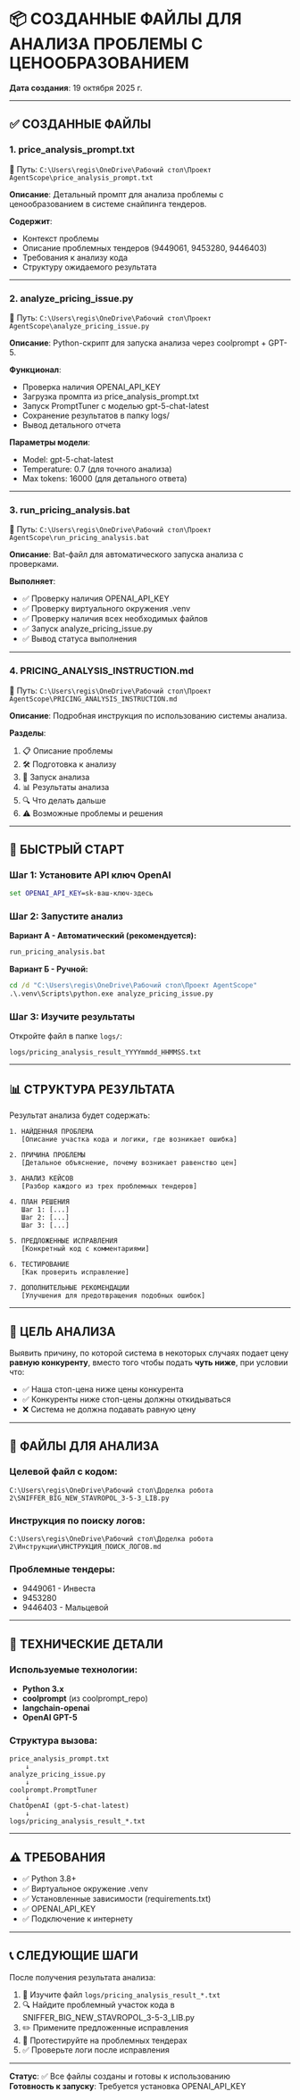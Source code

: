 # 📦 СОЗДАННЫЕ ФАЙЛЫ ДЛЯ АНАЛИЗА ПРОБЛЕМЫ С ЦЕНООБРАЗОВАНИЕМ

**Дата создания**: 19 октября 2025 г.

---

## ✅ СОЗДАННЫЕ ФАЙЛЫ

### 1. **price_analysis_prompt.txt**
📍 Путь: `C:\Users\regis\OneDrive\Рабочий стол\Проект AgentScope\price_analysis_prompt.txt`

**Описание**: Детальный промпт для анализа проблемы с ценообразованием в системе снайпинга тендеров.

**Содержит**:
- Контекст проблемы
- Описание проблемных тендеров (9449061, 9453280, 9446403)
- Требования к анализу кода
- Структуру ожидаемого результата

---

### 2. **analyze_pricing_issue.py**
📍 Путь: `C:\Users\regis\OneDrive\Рабочий стол\Проект AgentScope\analyze_pricing_issue.py`

**Описание**: Python-скрипт для запуска анализа через coolprompt + GPT-5.

**Функционал**:
- Проверка наличия OPENAI_API_KEY
- Загрузка промпта из price_analysis_prompt.txt
- Запуск PromptTuner с моделью gpt-5-chat-latest
- Сохранение результатов в папку logs/
- Вывод детального отчета

**Параметры модели**:
- Model: gpt-5-chat-latest
- Temperature: 0.7 (для точного анализа)
- Max tokens: 16000 (для детального ответа)

---

### 3. **run_pricing_analysis.bat**
📍 Путь: `C:\Users\regis\OneDrive\Рабочий стол\Проект AgentScope\run_pricing_analysis.bat`

**Описание**: Bat-файл для автоматического запуска анализа с проверками.

**Выполняет**:
- ✅ Проверку наличия OPENAI_API_KEY
- ✅ Проверку виртуального окружения .venv
- ✅ Проверку наличия всех необходимых файлов
- ✅ Запуск analyze_pricing_issue.py
- ✅ Вывод статуса выполнения

---

### 4. **PRICING_ANALYSIS_INSTRUCTION.md**
📍 Путь: `C:\Users\regis\OneDrive\Рабочий стол\Проект AgentScope\PRICING_ANALYSIS_INSTRUCTION.md`

**Описание**: Подробная инструкция по использованию системы анализа.

**Разделы**:
1. 📋 Описание проблемы
2. 🛠️ Подготовка к анализу
3. 🚀 Запуск анализа
4. 📊 Результаты анализа
5. 🔍 Что делать дальше
6. ⚠️ Возможные проблемы и решения

---

## 🚀 БЫСТРЫЙ СТАРТ

### Шаг 1: Установите API ключ OpenAI

```cmd
set OPENAI_API_KEY=sk-ваш-ключ-здесь
```

### Шаг 2: Запустите анализ

**Вариант А - Автоматический (рекомендуется):**
```cmd
run_pricing_analysis.bat
```

**Вариант Б - Ручной:**
```cmd
cd /d "C:\Users\regis\OneDrive\Рабочий стол\Проект AgentScope"
.\.venv\Scripts\python.exe analyze_pricing_issue.py
```

### Шаг 3: Изучите результаты

Откройте файл в папке `logs/`:
```
logs/pricing_analysis_result_YYYYmmdd_HHMMSS.txt
```

---

## 📊 СТРУКТУРА РЕЗУЛЬТАТА

Результат анализа будет содержать:

```
1. НАЙДЕННАЯ ПРОБЛЕМА
   [Описание участка кода и логики, где возникает ошибка]

2. ПРИЧИНА ПРОБЛЕМЫ
   [Детальное объяснение, почему возникает равенство цен]

3. АНАЛИЗ КЕЙСОВ
   [Разбор каждого из трех проблемных тендеров]

4. ПЛАН РЕШЕНИЯ
   Шаг 1: [...]
   Шаг 2: [...]
   Шаг 3: [...]

5. ПРЕДЛОЖЕННЫЕ ИСПРАВЛЕНИЯ
   [Конкретный код с комментариями]

6. ТЕСТИРОВАНИЕ
   [Как проверить исправление]

7. ДОПОЛНИТЕЛЬНЫЕ РЕКОМЕНДАЦИИ
   [Улучшения для предотвращения подобных ошибок]
```

---

## 🎯 ЦЕЛЬ АНАЛИЗА

Выявить причину, по которой система в некоторых случаях подает цену **равную конкуренту**, вместо того чтобы подать **чуть ниже**, при условии что:

- ✅ Наша стоп-цена ниже цены конкурента
- ✅ Конкуренты ниже стоп-цены должны откидываться
- ❌ Система не должна подавать равную цену

---

## 📁 ФАЙЛЫ ДЛЯ АНАЛИЗА

### Целевой файл с кодом:
```
C:\Users\regis\OneDrive\Рабочий стол\Доделка робота 2\SNIFFER_BIG_NEW_STAVROPOL_3-5-3_LIB.py
```

### Инструкция по поиску логов:
```
C:\Users\regis\OneDrive\Рабочий стол\Доделка робота 2\Инструкции\ИНСТРУКЦИЯ_ПОИСК_ЛОГОВ.md
```

### Проблемные тендеры:
- 9449061 - Инвеста
- 9453280
- 9446403 - Мальцевой

---

## 🔧 ТЕХНИЧЕСКИЕ ДЕТАЛИ

### Используемые технологии:
- **Python 3.x**
- **coolprompt** (из coolprompt_repo)
- **langchain-openai**
- **OpenAI GPT-5**

### Структура вызова:
```
price_analysis_prompt.txt
    ↓
analyze_pricing_issue.py
    ↓
coolprompt.PromptTuner
    ↓
ChatOpenAI (gpt-5-chat-latest)
    ↓
logs/pricing_analysis_result_*.txt
```

---

## ⚠️ ТРЕБОВАНИЯ

- ✅ Python 3.8+
- ✅ Виртуальное окружение .venv
- ✅ Установленные зависимости (requirements.txt)
- ✅ OPENAI_API_KEY
- ✅ Подключение к интернету

---

## 📞 СЛЕДУЮЩИЕ ШАГИ

После получения результата анализа:

1. 📖 Изучите файл `logs/pricing_analysis_result_*.txt`
2. 🔍 Найдите проблемный участок кода в SNIFFER_BIG_NEW_STAVROPOL_3-5-3_LIB.py
3. ✏️ Примените предложенные исправления
4. 🧪 Протестируйте на проблемных тендерах
5. ✅ Проверьте логи после исправления

---

**Статус**: ✅ Все файлы созданы и готовы к использованию  
**Готовность к запуску**: Требуется установка OPENAI_API_KEY
